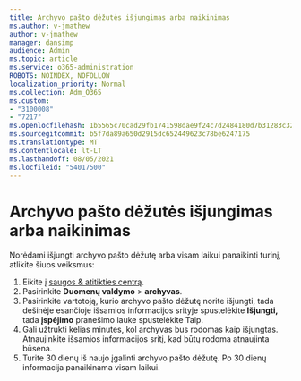 ```yaml
---
title: Archyvo pašto dėžutės išjungimas arba naikinimas
ms.author: v-jmathew
author: v-jmathew
manager: dansimp
audience: Admin
ms.topic: article
ms.service: o365-administration
ROBOTS: NOINDEX, NOFOLLOW
localization_priority: Normal
ms.collection: Adm_O365
ms.custom:
- "3100008"
- "7217"
ms.openlocfilehash: 1b5565c70cad29fb1741598dae9f24c7d2484180d7b31283c32894fa3c16139d
ms.sourcegitcommit: b5f7da89a650d2915dc652449623c78be6247175
ms.translationtype: MT
ms.contentlocale: lt-LT
ms.lasthandoff: 08/05/2021
ms.locfileid: "54017500"
---
```

# <a name="disable-or-delete-an-archive-mailbox"></a>Archyvo pašto dėžutės išjungimas arba naikinimas

Norėdami išjungti archyvo pašto dėžutę arba visam laikui panaikinti turinį, atlikite šiuos veiksmus:

1. Eikite į [saugos & atitikties centrą]( https://go.microsoft.com/fwlink/p/?linkid=2077143).
2. Pasirinkite **Duomenų valdymo**  >  **archyvas**.
3. Pasirinkite vartotoją, kurio archyvo pašto dėžutę norite išjungti, tada dešinėje esančioje išsamios informacijos srityje spustelėkite **Išjungti,** tada **įspėjimo** pranešimo lauke spustelėkite Taip.
4. Gali užtrukti kelias minutes, kol archyvas bus rodomas kaip išjungtas. Atnaujinkite išsamios informacijos sritį, kad būtų rodoma atnaujinta būsena.
5. Turite 30 dienų iš naujo įgalinti archyvo pašto dėžutę. Po 30 dienų informacija panaikinama visam laikui.
